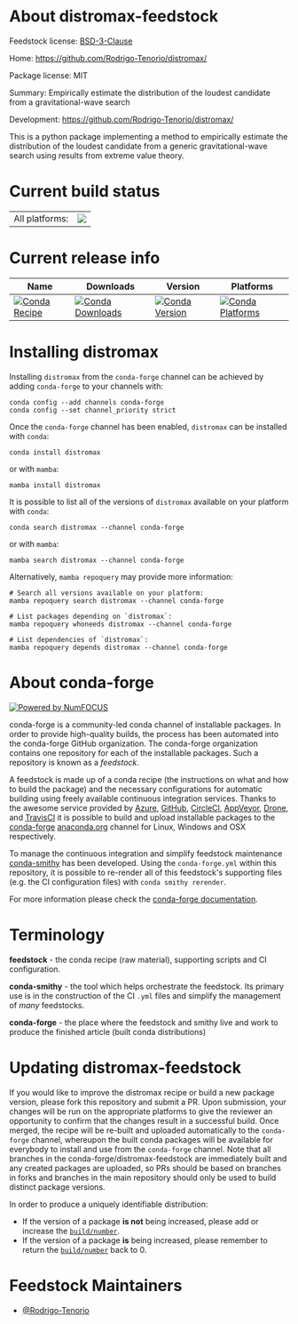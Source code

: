About distromax-feedstock
=========================

Feedstock license: [BSD-3-Clause](https://github.com/conda-forge/distromax-feedstock/blob/main/LICENSE.txt)

Home: https://github.com/Rodrigo-Tenorio/distromax/

Package license: MIT

Summary: Empirically estimate the distribution of the loudest candidate from a gravitational-wave search

Development: https://github.com/Rodrigo-Tenorio/distromax/

This is a python package implementing a method to empirically estimate
the distribution of the loudest candidate from a generic gravitational-wave search
using results from extreme value theory.


Current build status
====================


<table><tr><td>All platforms:</td>
    <td>
      <a href="https://dev.azure.com/conda-forge/feedstock-builds/_build/latest?definitionId=14772&branchName=main">
        <img src="https://dev.azure.com/conda-forge/feedstock-builds/_apis/build/status/distromax-feedstock?branchName=main">
      </a>
    </td>
  </tr>
</table>

Current release info
====================

| Name | Downloads | Version | Platforms |
| --- | --- | --- | --- |
| [![Conda Recipe](https://img.shields.io/badge/recipe-distromax-green.svg)](https://anaconda.org/conda-forge/distromax) | [![Conda Downloads](https://img.shields.io/conda/dn/conda-forge/distromax.svg)](https://anaconda.org/conda-forge/distromax) | [![Conda Version](https://img.shields.io/conda/vn/conda-forge/distromax.svg)](https://anaconda.org/conda-forge/distromax) | [![Conda Platforms](https://img.shields.io/conda/pn/conda-forge/distromax.svg)](https://anaconda.org/conda-forge/distromax) |

Installing distromax
====================

Installing `distromax` from the `conda-forge` channel can be achieved by adding `conda-forge` to your channels with:

```
conda config --add channels conda-forge
conda config --set channel_priority strict
```

Once the `conda-forge` channel has been enabled, `distromax` can be installed with `conda`:

```
conda install distromax
```

or with `mamba`:

```
mamba install distromax
```

It is possible to list all of the versions of `distromax` available on your platform with `conda`:

```
conda search distromax --channel conda-forge
```

or with `mamba`:

```
mamba search distromax --channel conda-forge
```

Alternatively, `mamba repoquery` may provide more information:

```
# Search all versions available on your platform:
mamba repoquery search distromax --channel conda-forge

# List packages depending on `distromax`:
mamba repoquery whoneeds distromax --channel conda-forge

# List dependencies of `distromax`:
mamba repoquery depends distromax --channel conda-forge
```


About conda-forge
=================

[![Powered by
NumFOCUS](https://img.shields.io/badge/powered%20by-NumFOCUS-orange.svg?style=flat&colorA=E1523D&colorB=007D8A)](https://numfocus.org)

conda-forge is a community-led conda channel of installable packages.
In order to provide high-quality builds, the process has been automated into the
conda-forge GitHub organization. The conda-forge organization contains one repository
for each of the installable packages. Such a repository is known as a *feedstock*.

A feedstock is made up of a conda recipe (the instructions on what and how to build
the package) and the necessary configurations for automatic building using freely
available continuous integration services. Thanks to the awesome service provided by
[Azure](https://azure.microsoft.com/en-us/services/devops/), [GitHub](https://github.com/),
[CircleCI](https://circleci.com/), [AppVeyor](https://www.appveyor.com/),
[Drone](https://cloud.drone.io/welcome), and [TravisCI](https://travis-ci.com/)
it is possible to build and upload installable packages to the
[conda-forge](https://anaconda.org/conda-forge) [anaconda.org](https://anaconda.org/)
channel for Linux, Windows and OSX respectively.

To manage the continuous integration and simplify feedstock maintenance
[conda-smithy](https://github.com/conda-forge/conda-smithy) has been developed.
Using the ``conda-forge.yml`` within this repository, it is possible to re-render all of
this feedstock's supporting files (e.g. the CI configuration files) with ``conda smithy rerender``.

For more information please check the [conda-forge documentation](https://conda-forge.org/docs/).

Terminology
===========

**feedstock** - the conda recipe (raw material), supporting scripts and CI configuration.

**conda-smithy** - the tool which helps orchestrate the feedstock.
                   Its primary use is in the construction of the CI ``.yml`` files
                   and simplify the management of *many* feedstocks.

**conda-forge** - the place where the feedstock and smithy live and work to
                  produce the finished article (built conda distributions)


Updating distromax-feedstock
============================

If you would like to improve the distromax recipe or build a new
package version, please fork this repository and submit a PR. Upon submission,
your changes will be run on the appropriate platforms to give the reviewer an
opportunity to confirm that the changes result in a successful build. Once
merged, the recipe will be re-built and uploaded automatically to the
`conda-forge` channel, whereupon the built conda packages will be available for
everybody to install and use from the `conda-forge` channel.
Note that all branches in the conda-forge/distromax-feedstock are
immediately built and any created packages are uploaded, so PRs should be based
on branches in forks and branches in the main repository should only be used to
build distinct package versions.

In order to produce a uniquely identifiable distribution:
 * If the version of a package **is not** being increased, please add or increase
   the [``build/number``](https://docs.conda.io/projects/conda-build/en/latest/resources/define-metadata.html#build-number-and-string).
 * If the version of a package **is** being increased, please remember to return
   the [``build/number``](https://docs.conda.io/projects/conda-build/en/latest/resources/define-metadata.html#build-number-and-string)
   back to 0.

Feedstock Maintainers
=====================

* [@Rodrigo-Tenorio](https://github.com/Rodrigo-Tenorio/)

